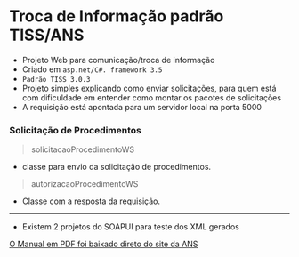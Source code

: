 # Troca de Informação padrão TISS/ANS

- Projeto Web para comunicação/troca de informação 
- Criado em `asp.net/C#. framework 3.5`
- `Padrão TISS 3.0.3`
- Projeto simples explicando como enviar solicitações, para quem 
está com dificuldade em entender como montar os pacotes de solicitações
- A requisição está apontada para um servidor local na porta 5000
### Solicitação de Procedimentos
> solicitacaoProcedimentoWS 
- classe para envio da solicitação de procedimentos.
> autorizacaoProcedimentoWS
- Classe com a resposta da requisição.

----
- Existem 2 projetos do SOAPUI para teste dos XML gerados


[O Manual em PDF foi baixado direto do site da ANS](http://www.ans.gov.br/images/stories/Plano_de_saude_e_Operadoras/tiss/Padrao_tiss/manual_comunicacao_seguranca.pdf)
